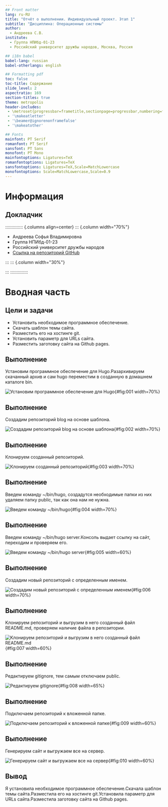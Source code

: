 ```yaml
---
## Front matter
lang: ru-RU
title: "Отчёт о выполнении. Индивидуальный проект. Этап 1"
subtitle: "Дисциплина: Операционные системы"
author:
  - Андреева С.В.
institute:
  - Группа НПИбд-01-23
  - Российский университет дружбы народов, Москва, Россия

## i18n babel
babel-lang: russian
babel-otherlangs: english

## Formatting pdf
toc: false
toc-title: Содержание
slide_level: 2
aspectratio: 169
section-titles: true
theme: metropolis
header-includes:
 - \metroset{progressbar=frametitle,sectionpage=progressbar,numbering=fraction}
 - '\makeatletter'
 - '\beamer@ignorenonframefalse'
 - '\makeatother'

## Fonts
mainfont: PT Serif
romanfont: PT Serif
sansfont: PT Sans
monofont: PT Mono
mainfontoptions: Ligatures=TeX
romanfontoptions: Ligatures=TeX
sansfontoptions: Ligatures=TeX,Scale=MatchLowercase
monofontoptions: Scale=MatchLowercase,Scale=0.9
---
```


# Информация

## Докладчик

:::::::::::::: {.columns align=center}
::: {.column width="70%"}

  * Андреева Софья Владимировна
  * Группа НПИбд-01-23
  * Российский университет дружбы народов
  * [Ссылка на репозиторий GitHub](https://github.com/svandreeva/study_2023-2024_os-intro.git) 

:::
::: {.column width="30%"}


:::
::::::::::::::

# Вводная часть

## Цели и задачи

- Установить необходимое программное обеспечение.
- Скачать шаблон темы сайта.
- Разместить его на хостинге git.
- Установить параметр для URLs сайта.
- Разместить заготовку сайта на Github pages.

## Выполнение 

Установим программное обеспечение для Hugo.Разархивируем скачанный архив и сам hugo переместим в созданную в домашнем каталоге bin.

![Установим программное обеспечение для Hugo](image/1.jpg){#fig:001 width=70%}

##  Выполнение 

Создадим репозиторий blog на основе шаблона.

![Создадим репозиторий blog на основе шаблона](image/2.jpg){#fig:002 width=70%}

##  Выполнение 

Клонируем созданный репозиторий.

![Клонируем созданный репозиторий](image/3.jpg){#fig:003 width=70%}

##  Выполнение 

Введем команду ~/bin/hugo, создадутся необходимые папки из них удаляем папку public, так как она нам не нужна.

![Введем команду ~/bin/hugo](image/4.jpg){#fig:004 width=70%}

##  Выполнение 

Введем команду ~/bin/hugo server.Консоль выдает ссылку на сайт, переходим и проверяем его.

![Введем команду ~/bin/hugo server](image/5.jpg){#fig:005 width=60%}

##  Выполнение 

Создадим новый репозиторий с определенным именем.

![Создадим новый репозиторий с определенным именем](image/6.jpg){#fig:006 width=70%}

##  Выполнение 

Kлонируем репозиторий и выгрузим в него созданный файл README.md, проверяем наличие файла в репозитории.

![Kлонируем репозиторий и выгрузим в него созданный файл README.md ](image/7.jpg){#fig:007 width=60%}

##  Выполнение 

Редактируем gitignore, тем самым отключаем public.

![Редактируем gitignore ](image/8.jpg){#fig:008 width=65%}

##  Выполнение 

Подключаем репозиторий к вложенной папке.

![Подключаем репозиторий к вложенной папке](image/9.jpg){#fig:009 width=60%}

##  Выполнение 

Генерируем сайт и выгружаем все на сервер.

![Генерируем сайт и выгружаем все на сервер](image/10.jpg){#fig:010 width=60%}

## Вывод

Я установила необходимое программное обеспечение.Скачала шаблон темы сайта.Разместила его на хостинге git.Установила параметр для URLs сайта.Разместила заготовку сайта на Github pages.
